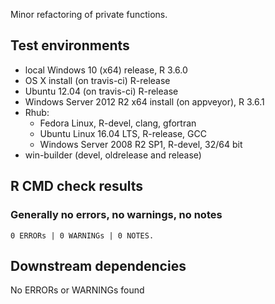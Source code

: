 Minor refactoring of private functions.

## Test environments

* local Windows 10 (x64) release, R 3.6.0
* OS X install (on travis-ci) R-release
* Ubuntu 12.04 (on travis-ci) R-release
* Windows Server 2012 R2 x64 install (on appveyor), R 3.6.1
* Rhub:
  * Fedora Linux, R-devel, clang, gfortran
  * Ubuntu Linux 16.04 LTS, R-release, GCC
  * Windows Server 2008 R2 SP1, R-devel, 32/64 bit
* win-builder (devel, oldrelease and release)

## R CMD check results

### Generally no errors, no warnings, no notes

```
0 ERRORs | 0 WARNINGs | 0 NOTES.
```

## Downstream dependencies

No ERRORs or WARNINGs found 
